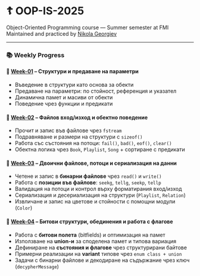 # ☦️ OOP-IS-2025

Object-Oriented Programming course — Summer semester at FMI  
Maintained and practiced by [Nikola Georgiev](https://github.com/nikolaGeorgiev3000)

---

### 📚 Weekly Progress

#### 📁 [Week-01](./Week-01) – Структури и предаване на параметри

- Въведение в структури като основа за обекти  
- Предаване на параметри: по стойност, референция и указател  
- Динамична памет и масиви от обекти  
- Поведение чрез функции и предикати  

#### 📁 [Week-02](./Week-02) – Файлов вход/изход и обектно поведение

- Прочит и запис във файлове чрез `fstream`
- Подравняване и размери на структури с `sizeof()`
- Работа със състояния на потоци: `fail()`, `bad()`, `eof()`, `clear()`
- Обектна логика чрез `Book`, `Playlist`, `Song` + сортиране с предикати

#### 📁 [Week-03](./Week-03) – Двоични файлове, потоци и сериализация на данни

- Четене и запис в **бинарни файлове** чрез `read()` и `write()`
- Работа с **позиции във файлове**: `seekg`, `tellg`, `seekp`, `tellp`
- Валидация на потоци и контрол върху форматирания вход/изход
- Сериализация и десериализация на структури (`Playlist`, `Relation`)
- Извличане и запис на цветове и стойности с помощни модули (`Color`)

#### 📁 [Week-04](./Week-04) – Битови структури, обединения и работа с флагове

- Работа с **битови полета** (bitfields) и оптимизация на памет
- Използване на **union-и** за споделена памет и типова вариация
- Дефиниране на **състояния и флагове** чрез структурирани байтове
- Примерни реализации на **variant** типове чрез `enum class + union`
- Задачи с бинарни файлове и декодиране на съдържание чрез ключ (`decypherMessage`)